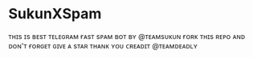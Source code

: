 # SukunXSpam
ᴛʜɪs ɪs ʙᴇsᴛ ᴛᴇʟᴇɢʀᴀᴍ ғᴀsᴛ sᴘᴀᴍ ʙᴏᴛ ʙʏ @ᴛᴇᴀᴍsᴜᴋᴜɴ    ғᴏʀᴋ ᴛʜɪs ʀᴇᴘᴏ ᴀɴᴅ ᴅᴏɴ'ᴛ ғᴏʀɢᴇᴛ ɢɪᴠᴇ ᴀ sᴛᴀʀ ᴛʜᴀɴᴋ ʏᴏᴜ  ᴄʀᴇᴀᴅɪᴛ @ᴛᴇᴀᴍᴅᴇᴀᴅʟʏ
